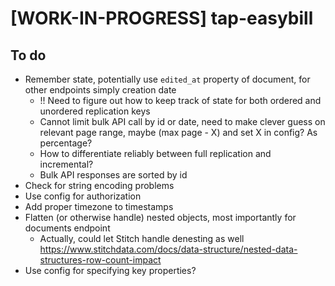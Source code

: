 # [WORK-IN-PROGRESS] tap-easybill

## To do
- Remember state, potentially use `edited_at` property of document, for other endpoints simply creation date
  - !! Need to figure out how to keep track of state for both ordered and unordered replication keys
  - Cannot limit bulk API call by id or date, need to make clever guess on
  relevant page range, maybe (max page - X) and set X in config? As percentage?
  - How to differentiate reliably between full replication and incremental?
  - Bulk API responses are sorted by id
- Check for string encoding problems
- Use config for authorization
- Add proper timezone to timestamps
- Flatten (or otherwise handle) nested objects, most importantly for documents endpoint
  - Actually, could let Stitch handle denesting as well https://www.stitchdata.com/docs/data-structure/nested-data-structures-row-count-impact
- Use config for specifying key properties?
